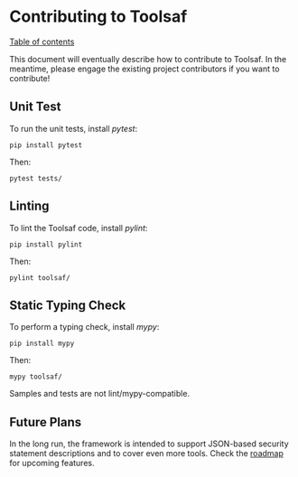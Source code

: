 # Contributing to Toolsaf

[Table of contents](README.md)

This document will eventually describe how to contribute to Toolsaf.
In the meantime, please engage the existing project contributors if you want to contribute!

## Unit Test
To run the unit tests, install _pytest_:
```shell
pip install pytest
```
Then:
```shell
pytest tests/
```

## Linting
To lint the Toolsaf code, install _pylint_:
```shell
pip install pylint
```
Then:
```shell
pylint toolsaf/
```

## Static Typing Check
To perform a typing check, install _mypy_:
```shell
pip install mypy
```
Then:
```shell
mypy toolsaf/
```

Samples and tests are not lint/mypy-compatible.

## Future Plans

In the long run, the framework is intended to support JSON-based security statement descriptions and to cover even more tools. Check the [roadmap](Roadmap.md) for upcoming features.
